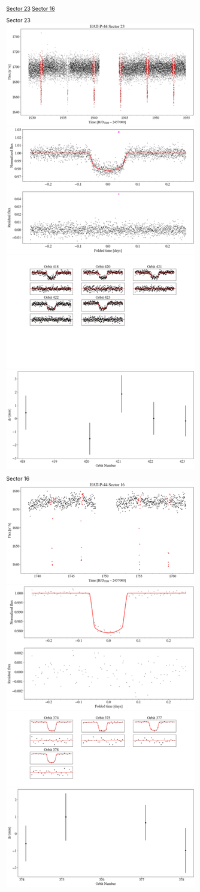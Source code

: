 [Sector 23](#sector23)
[Sector 16](#sector16)

<a name = "sector23"></a>
Sector 23
![alt text](/tt/HAT-P-44_Sector_23/HAT-P-44_Sector_23_a_TimeSeries.png)
![alt text](/tt/HAT-P-44_Sector_23/HAT-P-44_Sector_23_b_FoldedLightCurve.png)
![alt text](/tt/HAT-P-44_Sector_23/HAT-P-44_Sector_23_b_IndividualTransitsWithFit.png)
![alt text](/tt/HAT-P-44_Sector_23/HAT-P-44_Sector_23_c_TimingResiduals.png)

<a name = "sector16"></a>
Sector 16
![alt text](/tt/HAT-P-44_Sector_16/HAT-P-44_Sector_16_a_TimeSeries.png)
![alt text](/tt/HAT-P-44_Sector_16/HAT-P-44_Sector_16_b_FoldedLightCurve.png)
![alt text](/tt/HAT-P-44_Sector_16/HAT-P-44_Sector_16_b_IndividualTransitsWithFit.png)
![alt text](/tt/HAT-P-44_Sector_16/HAT-P-44_Sector_16_c_TimingResiduals.png)

